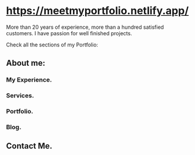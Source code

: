 # https://meetmyportfolio.netlify.app/

More than 20 years of experience, more than a hundred satisfied customers.
I have passion for well finished projects.

Check all the sections of my Portfolio:

## About me:

### My Experience.

### Services.

### Portfolio.

### Blog.

## Contact Me.


